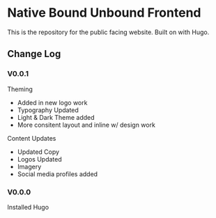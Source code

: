 # Native Bound Unbound Frontend

This is the repository for the public facing website. Built on with Hugo.

## Change Log

### V0.0.1

Theming

- Added in new logo work
- Typography Updated
- Light & Dark Theme added
- More consitent layout and inline w/ design work

Content Updates

- Updated Copy
- Logos Updated
- Imagery
- Social media profiles added

### V0.0.0

Installed Hugo
